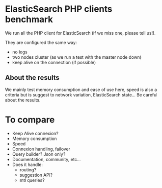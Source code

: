 ElasticSearch PHP clients benchmark
===================================

We run all the PHP client for ElasticSearch (if we miss one, please tell us!).

They are configured the same way:
- no logs
- two nodes cluster (as we run a test with the master node down)
- keep alive on the connection (if possible)

About the results
-----------------

We mainly test memory consumption and ease of use here,
speed is also a criteria but is suggest to network variation, ElasticSearch state... Be careful about the results.

To compare
==========

- Keep Alive connexion?
- Memory consumption
- Speed
- Connexion handling, failover
- Query builder? Json only?
- Documentation, community, etc...
- Does it handle:
    - routing?
    - suggestion API?
    - mtl queries?
